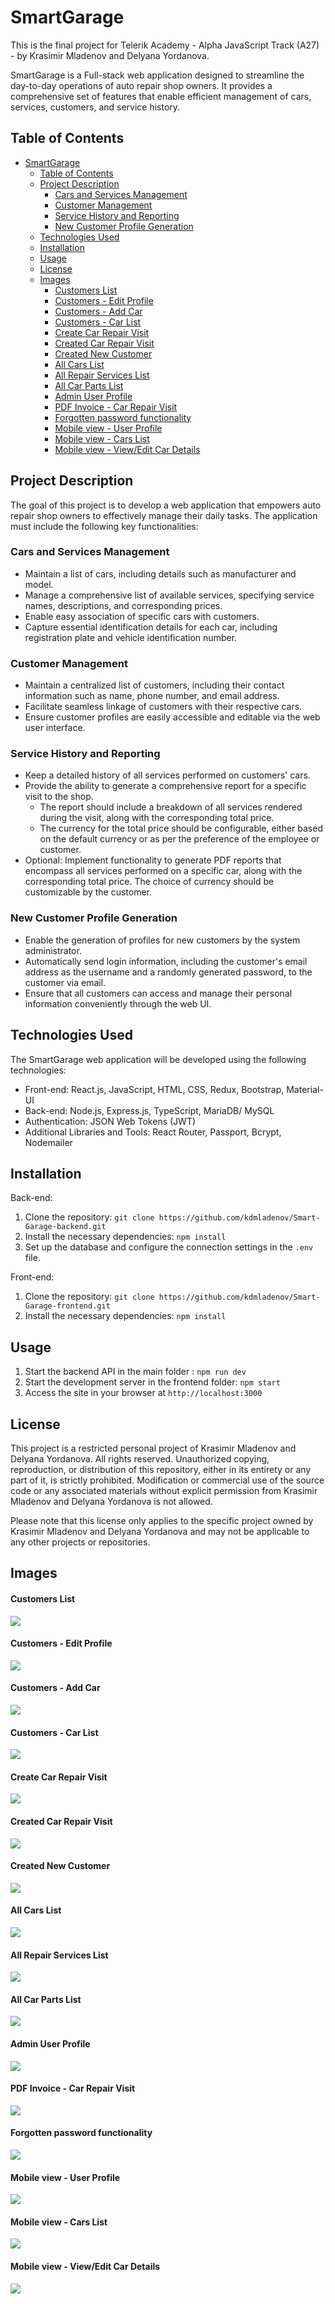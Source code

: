 # SmartGarage

This is the final project for Telerik Academy - Alpha JavaScript Track (A27) - by  Krasimir Mladenov and Delyana Yordanova. 

SmartGarage is a Full-stack web application designed to streamline the day-to-day operations of auto repair shop owners. It provides a comprehensive set of features that enable efficient management of cars, services, customers, and service history.

## Table of Contents
- [SmartGarage](#smartgarage)
  - [Table of Contents](#table-of-contents)
  - [Project Description](#project-description)
    - [Cars and Services Management](#cars-and-services-management)
    - [Customer Management](#customer-management)
    - [Service History and Reporting](#service-history-and-reporting)
    - [New Customer Profile Generation](#new-customer-profile-generation)
  - [Technologies Used](#technologies-used)
  - [Installation](#installation)
  - [Usage](#usage)
  - [License](#license)
  - [Images](#images)
      - [Customers List](#customers-list)
      - [Customers - Edit Profile](#customers---edit-profile)
      - [Customers - Add Car](#customers---add-car)
      - [Customers - Car List](#customers---car-list)
      - [Create Car Repair Visit](#create-car-repair-visit)
      - [Created Car Repair Visit](#created-car-repair-visit)
      - [Created New Customer](#created-new-customer)
      - [All Cars List](#all-cars-list)
      - [All Repair Services List](#all-repair-services-list)
      - [All Car Parts List](#all-car-parts-list)
      - [Admin User Profile](#admin-user-profile)
      - [PDF Invoice - Car Repair Visit](#pdf-invoice---car-repair-visit)
      - [Forgotten password functionality](#forgotten-password-functionality)
      - [Mobile view - User Profile](#mobile-view---user-profile)
      - [Mobile view - Cars List](#mobile-view---cars-list)
      - [Mobile view - View/Edit Car Details](#mobile-view---viewedit-car-details)

## Project Description

The goal of this project is to develop a web application that empowers auto repair shop owners to effectively manage their daily tasks. The application must include the following key functionalities:

### Cars and Services Management

- Maintain a list of cars, including details such as manufacturer and model.
- Manage a comprehensive list of available services, specifying service names, descriptions, and corresponding prices.
- Enable easy association of specific cars with customers.
- Capture essential identification details for each car, including registration plate and vehicle identification number.

### Customer Management

- Maintain a centralized list of customers, including their contact information such as name, phone number, and email address.
- Facilitate seamless linkage of customers with their respective cars.
- Ensure customer profiles are easily accessible and editable via the web user interface.

### Service History and Reporting

- Keep a detailed history of all services performed on customers' cars.
- Provide the ability to generate a comprehensive report for a specific visit to the shop.
  - The report should include a breakdown of all services rendered during the visit, along with the corresponding total price.
  - The currency for the total price should be configurable, either based on the default currency or as per the preference of the employee or customer.
- Optional: Implement functionality to generate PDF reports that encompass all services performed on a specific car, along with the corresponding total price. The choice of currency should be customizable by the customer.

### New Customer Profile Generation

- Enable the generation of profiles for new customers by the system administrator.
- Automatically send login information, including the customer's email address as the username and a randomly generated password, to the customer via email.
- Ensure that all customers can access and manage their personal information conveniently through the web UI.

## Technologies Used

The SmartGarage web application will be developed using the following technologies:

- Front-end: React.js, JavaScript, HTML, CSS, Redux, Bootstrap, Material-UI
- Back-end: Node.js, Express.js, TypeScript, MariaDB/ MySQL
- Authentication: JSON Web Tokens (JWT)
- Additional Libraries and Tools:  React Router, Passport, Bcrypt, Nodemailer

## Installation

Back-end:

1. Clone the repository: `git clone https://github.com/kdmladenov/Smart-Garage-backend.git`
2. Install the necessary dependencies: `npm install`
3. Set up the database and configure the connection settings in the `.env` file.

Front-end:

1. Clone the repository: `git clone https://github.com/kdmladenov/Smart-Garage-frontend.git`
2. Install the necessary dependencies: `npm install`

## Usage

1. Start the backend API in the main folder : `npm run dev`
1. Start the development server in the frontend folder: `npm start`
1. Access the site in your browser at `http://localhost:3000`


## License

This project is a restricted personal project of Krasimir Mladenov and Delyana Yordanova. All rights reserved. Unauthorized copying, reproduction, or distribution of this repository, either in its entirety or any part of it, is strictly prohibited. Modification or commercial use of the source code or any associated materials without explicit permission from Krasimir Mladenov and Delyana Yordanova is not allowed.

Please note that this license only applies to the specific project owned by Krasimir Mladenov and Delyana Yordanova and may not be applicable to any other projects or repositories.


## Images

#### Customers List
![](/assets/images/1.png)


#### Customers - Edit Profile
![](/assets/images/2.png)


#### Customers - Add Car
![](/assets/images/3.png)


#### Customers - Car List
![](/assets/images/4.png)

#### Create Car Repair Visit
![](/assets/images/5.png)

#### Created Car Repair Visit
![](/assets/images/6.png)

#### Created New Customer
![](/assets/images/7.png)

#### All Cars List
![](/assets/images/8.png)

#### All Repair Services List
![](/assets/images/9.png)

#### All Car Parts List
![](/assets/images/10.png)

#### Admin User Profile
![](/assets/images/11.png)

#### PDF Invoice - Car Repair Visit
![](/assets/images/12.png)

#### Forgotten password functionality
![](/assets/images/13.png)

#### Mobile view - User Profile
![](/assets/images/14.png)

#### Mobile view - Cars List
![](/assets/images/15.png)

#### Mobile view - View/Edit Car Details
![](/assets/images/16.png)